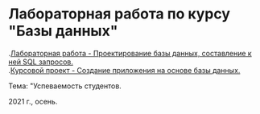# Лабораторная работа по курсу "Базы данных"

.[Лабораторная работа - Проектирование базы данных, составление к ней SQL запросов.](LR)  
.[Курсовой проект - Создание приложения на основе базы данных.](CP)

Тема: "Успеваемость студентов.

2021 г., осень.
